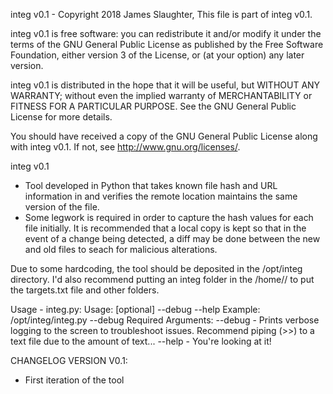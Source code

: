 integ v0.1 - Copyright 2018 James Slaughter,
This file is part of integ v0.1.

integ v0.1 is free software: you can redistribute it and/or modify
it under the terms of the GNU General Public License as published by
the Free Software Foundation, either version 3 of the License, or
(at your option) any later version.

integ v0.1 is distributed in the hope that it will be useful,
but WITHOUT ANY WARRANTY; without even the implied warranty of
MERCHANTABILITY or FITNESS FOR A PARTICULAR PURPOSE.  See the
GNU General Public License for more details.

You should have received a copy of the GNU General Public License
along with integ v0.1.  If not, see <http://www.gnu.org/licenses/>.

integ v0.1
- Tool developed in Python that takes known file hash and URL information in and verifies the remote location maintains the same version of the file.
- Some legwork is required in order to capture the hash values for each file initially.  It is recommended that a local copy is kept so that in the event of a change being detected, a diff may be done between the new and old files to seach for malicious alterations. 

Due to some hardcoding, the tool should be deposited in the /opt/integ directory.  I'd also recommend putting an integ folder in the /home/<user>/ to put the targets.txt file and other folders.

Usage - integ.py:
Usage: [optional] --debug --help
Example: /opt/integ/integ.py --debug
Required Arguments:
--debug - Prints verbose logging to the screen to troubleshoot issues.  Recommend piping (>>) to a text file due to the amount of text...
--help - You're looking at it!

CHANGELOG VERSION V0.1:
- First iteration of the tool
